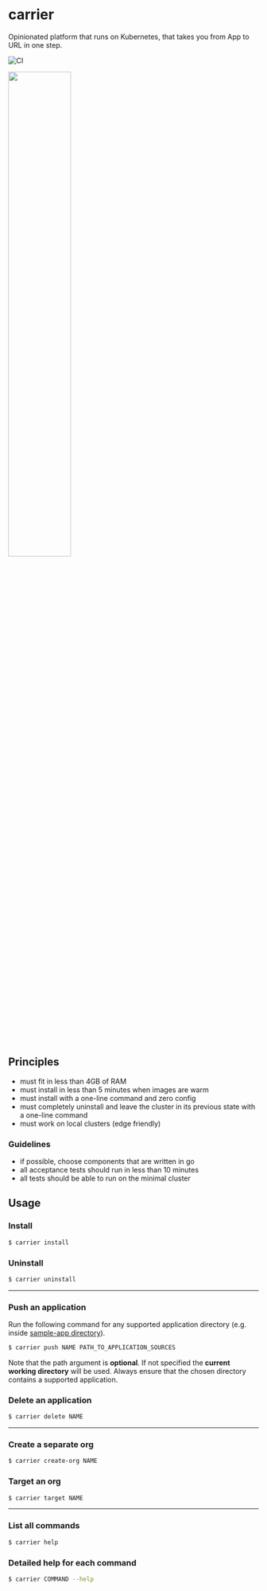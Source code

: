 # carrier

Opinionated platform that runs on Kubernetes, that takes you from App to URL in one step.

![CI](https://github.com/SUSE/carrier/workflows/CI/badge.svg)

<img src="./docs/carrier.svg" width="50%" height="50%">

## Principles

- must fit in less than 4GB of RAM
- must install in less than 5 minutes when images are warm
- must install with a one-line command and zero config
- must completely uninstall and leave the cluster in its previous state with a one-line command
- must work on local clusters (edge friendly)

### Guidelines

- if possible, choose components that are written in go
- all acceptance tests should run in less than 10 minutes
- all tests should be able to run on the minimal cluster 

## Usage
### Install

```bash
$ carrier install
```
### Uninstall

```bash
$ carrier uninstall
```
---
### Push an application

Run the following command for any supported application directory (e.g. inside [sample-app directory](sample-app)).

```bash
$ carrier push NAME PATH_TO_APPLICATION_SOURCES
```

Note that the path argument is __optional__.
If not specified the __current working directory__ will be used.
Always ensure that the chosen directory contains a supported application.

### Delete an application

```bash
$ carrier delete NAME
```
---
### Create a separate org

```bash
$ carrier create-org NAME
```

### Target an org

```bash
$ carrier target NAME
```
---
### List all commands

```bash
$ carrier help
```
### Detailed help for each command

```bash
$ carrier COMMAND --help
```
